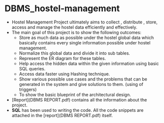 # DBMS_hostel-management
* Hostel Management Project ultimately aims to collect , distribute , store, access and
manage the hostel data efficiently and effectively.
* The main goal of this project is to show the following outcomes:
  - Store as much data as possible under the hostel global data which basically contains
  every single information possible under hostel management.
  - Normalize this global data and divide it into sub tables.
  - Represent the ER diagram for these tables.
  - Help access the hidden data within the given information using basic SQL queries.
  - Access data faster using Hashing technique.
  - Show various possible use cases and the problems that can be generated in the
  system and give solutions to them. (using of triggers)
  - To show the basic blueprint of the architectural design.
* [Report](DBMS REPORT.pdf) contains all the information about the project.
* **SQL** has been used to writing the code. All the code snippets are attached in the [report](DBMS REPORT.pdf) itself.

